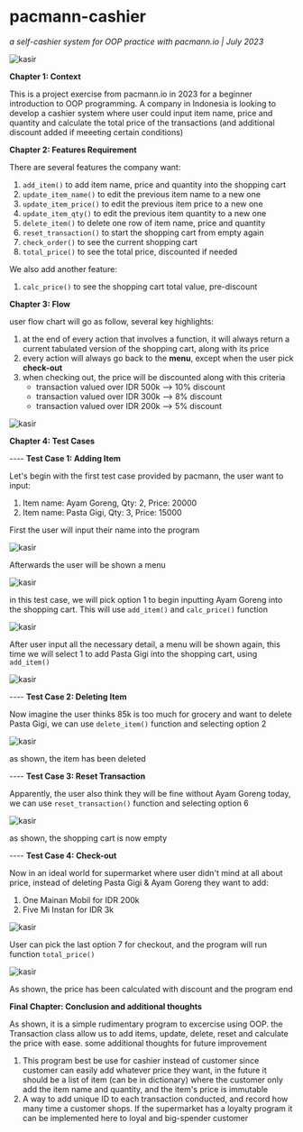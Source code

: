 # pacmann-cashier
_a self-cashier system for OOP practice with pacmann.io | July 2023_

![kasir](/img.jpg)

**Chapter 1: Context**

This is a project exercise from pacmann.io in 2023 for a beginner introduction to OOP programming. A company in Indonesia is looking to develop a cashier system where user could input item name, price and quantity and calculate the total price of the transactions (and additional discount added if meeeting certain conditions)

**Chapter 2: Features Requirement**

There are several features the company want:

  1. ``` add_item() ``` to add item name, price and quantity into the shopping cart
  2. ``` update_item_name() ``` to edit the previous item name to a new one
  3. ``` update_item_price() ``` to edit the previous item price to a new one
  4. ``` update_item_qty() ``` to edit the previous item quantity to a new one
  5. ``` delete_item() ``` to delete one row of item name, price and quantity
  6. ``` reset_transaction() ``` to start the shopping cart from empty again
  7. ``` check_order() ``` to see the current shopping cart
  8. ``` total_price() ``` to see the total price, discounted if needed

We also add another feature:
  1. ``` calc_price() ``` to see the shopping cart total value, pre-discount

**Chapter 3: Flow**

user flow chart will go as follow, several key highlights:

  1. at the end of every action that involves a function, it will always return a current tabulated version of the shopping cart, along with its price
  2. every action will always go back to the **menu**, except when the user pick **check-out**
  3. when checking out, the price will be discounted along with this criteria
       - transaction valued over IDR 500k --> 10% discount
       - transaction valued over IDR 300k --> 8% discount
       - transaction valued over IDR 200k --> 5% discount

![kasir](/flowchart.png)

**Chapter 4: Test Cases**

---- **Test Case 1: Adding Item**

Let's begin with the first test case provided by pacmann, the user want to input:
1. Item name: Ayam Goreng, Qty: 2, Price: 20000
2. Item name: Pasta Gigi, Qty: 3, Price: 15000

First the user will input their name into the program

![kasir](/img/1.png)

Afterwards the user will be shown a menu

![kasir](/img/2.png)

in this test case, we will pick option 1 to begin inputting Ayam Goreng into the shopping cart. This will use ```add_item()``` and ```calc_price()``` function

![kasir](/img/3.png)

After user input all the necessary detail, a menu will be shown again, this time we will select 1 to add Pasta Gigi into the shopping cart, using ```add_item()```

![kasir](/img/4.png)

---- **Test Case 2: Deleting Item**

Now imagine the user thinks 85k is too much for grocery and want to delete Pasta Gigi, we can use ```delete_item()``` function and selecting option 2

![kasir](/img/5.png)

as shown, the item has been deleted

---- **Test Case 3: Reset Transaction**

Apparently, the user also think they will be fine without Ayam Goreng today, we can use ```reset_transaction()``` function and selecting option 6

![kasir](/img/rst.png)

as shown, the shopping cart is now empty

---- **Test Case 4: Check-out**

Now in an ideal world for supermarket where user didn't mind at all about price, instead of deleting Pasta Gigi & Ayam Goreng they want to add:
1. One Mainan Mobil for IDR 200k
2. Five Mi Instan for IDR 3k

![kasir](/img/6.png)

User can pick the last option 7 for checkout, and the program will run function ```total_price()``` 

![kasir](/img/7.png)

As shown, the price has been calculated with discount and the program end

**Final Chapter: Conclusion and additional thoughts**

As shown, it is a simple rudimentary program to excercise using OOP. the Transaction class allow us to add items, update, delete, reset and calculate the price with ease. some additional thoughts for future improvement

1. This program best be use for cashier instead of customer since customer can easily add whatever price they want, in the future it should be a list of item (can be in dictionary) where the customer only add the item name and quantity, and the item's price is immutable
2. A way to add unique ID to each transaction conducted, and record how many time a customer shops. If the supermarket has a loyalty program it can be implemented here to loyal and big-spender customer









